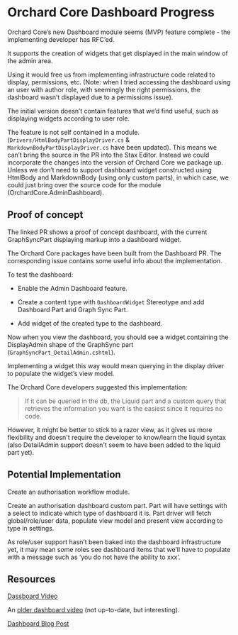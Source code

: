 # Orchard Core Dashboard Progress

Orchard Core’s new Dashboard module seems (MVP) feature complete - the implementing developer has RFC’ed.

It supports the creation of widgets that get displayed in the main window of the admin area.

Using it would free us from implementing infrastructure code related to display, permissions, etc. (Note: when I tried accessing the dashboard using an user with author role, with seemingly the right permissions, the dashboard wasn’t displayed due to a permissions issue).

The initial version doesn’t contain features that we’d find useful, such as displaying widgets according to user role.

The feature is not self contained in a module. (`Drivers/HtmlBodyPartDisplayDriver.cs` & `MarkdownBodyPartDisplayDriver.cs` have been updated). This means we can’t bring the source in the PR into the Stax Editor. Instead we could incorporate the changes into the version of Orchard Core we package up. Unless we don’t need to support dashboard widget constructed using HtmlBody and MarkdownBody (using only custom parts), in which case, we could just bring over the source code for the module (OrchardCore.AdminDashboard).

## Proof of concept

The linked PR shows a proof of concept dashboard, with the current GraphSyncPart displaying markup into a dashboard widget.

The Orchard Core packages have been built from the Dashboard PR. The corresponding issue contains some useful info about the implementation.

To test the dashboard:

* Enable the Admin Dashboard feature.

* Create a content type with `DashboardWidget` Stereotype and add Dashboard Part and Graph Sync Part.

* Add widget of the created type to the dashboard.

Now when you view the dashboard, you should see a widget containing the DisplayAdmin shape of the GraphSync part (`GraphSyncPart_DetailAdmin.cshtml`).

Implementing a widget this way would mean querying in the display driver to populate the widget’s view model.

The Orchard Core developers suggested this implementation:

> If it can be queried in the db, the Liquid part and a custom query that retrieves the information you want is the easiest since it requires no code.

However, it might be better to stick to a razor view, as it gives us more flexibility and doesn't require the developer to know/learn the liquid syntax (also DetailAdmin support doesn't seem to have been added to the liquid part yet).

## Potential Implementation

Create an authorisation workflow module.

Create an authorisation dashboard custom part. Part will have settings with a select to indicate which type of dashboard it is. Part driver will fetch global/role/user data, populate view model and present view according to type in settings.

As role/user support hasn’t been baked into the dashboard infrastructure yet, it may mean some roles see dashboard items that we’ll have to populate with a message such as ‘you do not have the ability to xxx’.

## Resources

[Dassboard Video](https://www.youtube.com/watch?v=MQuiXEnyEBw&utm_source=Lombiq%27s+Orchard+Dojo+Newsletter&utm_campaign=f1e976ed55-EMAIL_CAMPAIGN_2019_12_22_06_53_COPY_07&utm_medium=email&utm_term=0_039db8f13f-f1e976ed55-373788729)

An [older dashboard video](https://www.youtube.com/watch?v=y6OSdfSwmnY&t=0s) (not up-to-date, but interesting).

[Dashboard Blog Post](https://orcharddojo.net/blog/admin-dashboard-display-titles-in-top-bar-this-week-in-orchard-24-12-2020?utm_source=Lombiq%27s+Orchard+Dojo+Newsletter&utm_campaign=f1e976ed55-EMAIL_CAMPAIGN_2019_12_22_06_53_COPY_07&utm_medium=email&utm_term=0_039db8f13f-f1e976ed55-373788729)

